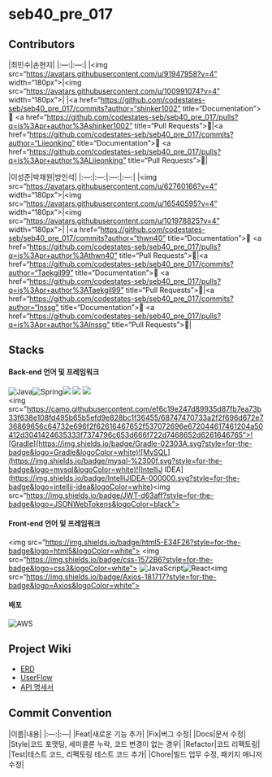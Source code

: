# seb40_pre_017

## Contributors

|최민수|손현지|
|:—:|:—:|
|<img src=“https://avatars.githubusercontent.com/u/91947958?v=4” width=“180px”>|<img src=“https://avatars.githubusercontent.com/u/100991074?v=4” width=“180px”>|
|<a href=“https://github.com/codestates-seb/seb40_pre_017/commits?author=“shinker1002” title=“Documentation”>📖</a> <a href=“https://github.com/codestates-seb/seb40_pre_017/pulls?q=is%3Apr+author%3Ashinker1002” title=“Pull Requests”>📌</a>|<a href=“https://github.com/codestates-seb/seb40_pre_017/commits?author=“Liieonking” title=“Documentation”>📖</a> <a href=“https://github.com/codestates-seb/seb40_pre_017/pulls?q=is%3Apr+author%3ALiieonking” title=“Pull Requests”>📌</a>|

|이성준|박재원|방인석|
|:—:|:—:|:—:|:—:|
|<img src=“https://avatars.githubusercontent.com/u/62760166?v=4” width=“180px”>|<img src=“https://avatars.githubusercontent.com/u/16540595?v=4” width=“180px”>|<img src=“https://avatars.githubusercontent.com/u/101978825?v=4” width=“180px”>|
|<a href=“https://github.com/codestates-seb/seb40_pre_017/commits?author=“thwn40” title=“Documentation”>📖</a> <a href=“https://github.com/codestates-seb/seb40_pre_017/pulls?q=is%3Apr+author%3Athwn40” title=“Pull Requests”>📌</a>|<a href=“https://github.com/codestates-seb/seb40_pre_017/commits?author=“Taekgil99” title=“Documentation”>📖</a> <a href=“https://github.com/codestates-seb/seb40_pre_017/pulls?q=is%3Apr+author%3ATaekgil99” title=“Pull Requests”>📌</a>|<a href=“https://github.com/codestates-seb/seb40_pre_017/commits?author=“Inssg” title=“Documentation”>📖</a> <a href=“https://github.com/codestates-seb/seb40_pre_017/pulls?q=is%3Apr+author%3AInssg” title=“Pull Requests”>📌</a>|


## Stacks

#### Back-end 언어 및 프레임워크
![Java](https://img.shields.io/badge/java-%23ED8B00.svg?style=for-the-badge&logo=java&logoColor=white)![Spring](https://img.shields.io/badge/spring-%236DB33F.svg?style=for-the-badge&logo=spring&logoColor=white)<img src="https://img.shields.io/badge/spring-6DB33F?style=for-the-badge&logo=spring&logoColor=white"> <img src="https://img.shields.io/badge/springboot-6DB33F?style=for-the-badge&logo=springboot&logoColor=white"> <img src="https://camo.githubusercontent.com/49befa32300e8d3f71282963743f863d1eed0856ff4073fbcff0f25675912db5/68747470733a2f2f696d672e736869656c64732e696f2f62616467652f537072696e672053656375726974792d3644423333463f7374796c653d666f722d7468652d6261646765266c6f676f3d537072696e67205365637572697479266c6f676f436f6c6f723d7768697465">
<br> <img src="https://camo.githubusercontent.com/ef6c19e247d89935d87fb7ea73b33f638e108fd495b65b5efd9e828bc1f36455/68747470733a2f2f696d672e736869656c64732e696f2f62616467652f537072696e672044617461204a50412d3041424635333f7374796c653d666f722d7468652d6261646765”>![Gradle](https://img.shields.io/badge/Gradle-02303A.svg?style=for-the-badge&logo=Gradle&logoColor=white)![MySQL](https://img.shields.io/badge/mysql-%2300f.svg?style=for-the-badge&logo=mysql&logoColor=white)![IntelliJ IDEA](https://img.shields.io/badge/IntelliJIDEA-000000.svg?style=for-the-badge&logo=intellij-idea&logoColor=white)<img src=“https://img.shields.io/badge/JWT-d63aff?style=for-the-badge&logo=JSONWebTokens&logoColor=black”>


#### Front-end 언어 및 프레임워크

<img src=“https://img.shields.io/badge/html5-E34F26?style=for-the-badge&logo=html5&logoColor=white”>
 <img src=“https://img.shields.io/badge/css-1572B6?style=for-the-badge&logo=css3&logoColor=white”>
![JavaScript](https://img.shields.io/badge/javascript-%23323330.svg?style=for-the-badge&logo=javascript&logoColor=%23F7DF1E)![React](https://img.shields.io/badge/react-%2320232a.svg?style=for-the-badge&logo=react&logoColor=%2361DAFB)<img src=“https://img.shields.io/badge/Axios-181717?style=for-the-badge&logo=Axios&logoColor=white”>


#### 배포
![AWS](https://img.shields.io/badge/AWS-%23FF9900.svg?style=for-the-badge&logo=amazon-aws&logoColor=white)

 

## Project Wiki

- [ERD](https://www.notion.so/taekgil/ERD-a4b259ce84bf404faba9be48df2cac9c)
- [UserFlow](https://www.notion.so/taekgil/UserFlow-f54acb3a94e142a0b24b569455393eb6)
- [API 명세서](https://www.notion.so/taekgil/API-e993db7a3d414798bc904fe7284b8346)


## Commit Convention
|이름|내용|
|:—:|:—|
|Feat|새로운 기능 추가|
|Fix|버그 수정|
|Docs|문서 수정|
|Style|코드 포맷팅, 세미콜론 누락, 코드 변경이 없는 경우|
|Refactor|코드 리펙토링|
|Test|테스트 코드, 리펙토링 테스트 코드 추가|
|Chore|빌드 업무 수정, 패키지 매니저 수정|

